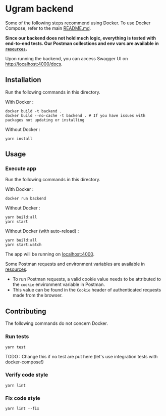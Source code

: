 # Ugram backend

Some of the following steps recommend using Docker. To use Docker Compose, refer to the main [README.md](../README.md).

**Since our backend does not hold much logic, everything is tested with end-to-end tests. Our Postman collections and env vars are available in [`resources`](resources).**

Upon running the backend, you can access Swagger UI on [http://localhost:4000/docs](http://localhost:4000/docs).

## Installation

Run the following commands in this directory.

With Docker : 
```shell
docker build -t backend .
docker build --no-cache -t backend . # If you have issues with packages not updating or installing
```

Without Docker : 
```
yarn install
```

## Usage

### Execute app

Run the following commands in this directory.

With Docker :
```shell
docker run backend
```

Without Docker :
```
yarn build:all
yarn start
```

Without Docker (with auto-reload) :
```
yarn build:all
yarn start:watch
```

The app will be running on [localhost:4000](http://localhost:4000).

Some Postman requests and environment variables are available in [resources](resources).
- To run Postman requests, a valid cookie value needs to be attributed to the `cookie` environment variable in Postman.
- This value can be found in the `Cookie` header of authenticated requests made from the browser.

## Contributing

The following commands do not concern Docker.

### Run tests

```
yarn test
```

TODO : Change this if no test are put here (let's use integration tests with docker-compose!)

### Verify code style

```
yarn lint
```

### Fix code style

```
yarn lint --fix
```
